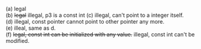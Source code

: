 (a) legal  
(b) ~~legal~~  illegal, p3 is a const int
(c) illegal, can't point to a integer itself.  
(d) illegal, const pointer cannot point to other pointer any more.  
(e) illeal, same as d.  
(f) ~~legal, const int can be initialized with any value.~~ illegal, const int can't be modified.  

